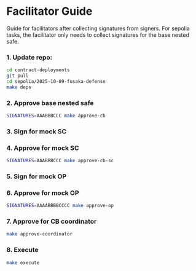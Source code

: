 # Facilitator Guide

Guide for facilitators after collecting signatures from signers. For sepolia tasks, the facilitator only needs to collect signatures for the base nested safe.

### 1. Update repo:

```bash
cd contract-deployments
git pull
cd sepolia/2025-10-09-fusaka-defense
make deps
```

### 2. Approve base nested safe

```bash
SIGNATURES=AAABBBCCC make approve-cb
```

### 3. Sign for mock SC

### 4. Approve for mock SC

```bash
SIGNATURES=AAABBBCCC make approve-cb-sc
```

### 5. Sign for mock OP

### 6. Approve for mock OP

```bash
SIGNATURES=AAAABBBBCCCC make approve-op
```

### 7. Approve for CB coordinator

```bash
make approve-coordinator
```

### 8. Execute

```bash
make execute
```
